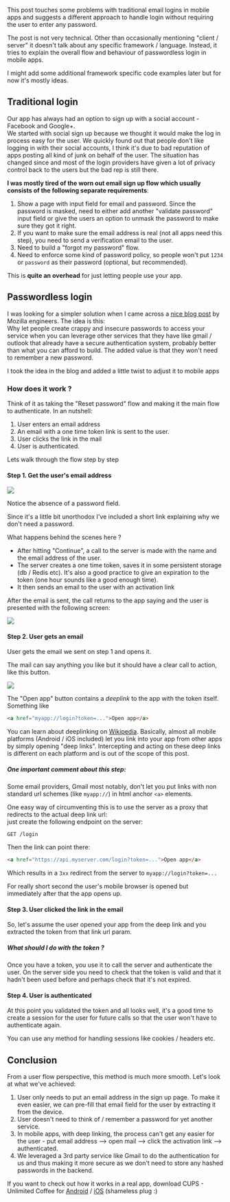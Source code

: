 This post touches some problems with traditional email logins in mobile apps and suggests a different approach to handle login without requiring the user to enter any password.

The post is not very technical. Other than occasionally mentioning "client / server" it doesn't talk about any specific framework / language. Instead, it tries to explain the overall flow and behaviour of passwordless login in mobile apps.

I might add some additional framework specific code examples later but for now it's mostly ideas.

## Traditional login
Our app has always had an option to sign up with a social account - Facebook and Google+.   
We started with social sign up because we thought it would make the log in process easy for the user. We quickly found out that people don't like logging in with their social accounts, I think it's due to bad reputation of apps posting all kind of junk on behalf of the user. The situation has changed since and most of the login providers have given a lot of privacy control back to the users but the bad rep is still there.

**I was mostly tired of the worn out email sign up flow which usually consists of the following separate requirements**:

1. Show a page with input field for email and password. Since the password is masked, need to either add another "validate password" input field or give the users an option to unmask the password to make sure they got it right.
2. If you want to make sure the email address is real (not all apps need this step), you need to send a verification email to the user.
3. Need to build a "forgot my password" flow.
4. Need to enforce some kind of password policy, so people won't put `1234` or `password` as their password (optional, but recommended).

This is **quite an overhead** for just letting people use your app.

## Passwordless login
I was looking for a simpler solution when I came across a [nice blog post](https://hacks.mozilla.org/2014/10/passwordless-authentication-secure-simple-and-fast-to-deploy/) by Mozilla engineers. The idea is this:  
Why let people create crappy and insecure passwords to access your service when you can leverage other services that they have like gmail / outlook that already have a secure authentication system, probably better than what you can afford to build. The added value is that they won't need to remember a new password.

I took the idea in the blog and added a little twist to adjust it to mobile apps

### How does it work ?
Think of it as taking the "Reset password" flow and making it the main flow to authenticate. In an nutshell:

1. User enters an email address
2. An email with a one time token link is sent to the user.
3. User clicks the link in the mail
4. User is authenticated.

Lets walk through the flow step by step

#### Step 1. Get the user's email address
![](email_signup.png)

Notice the absence of a password field.

Since it's a little bit unorthodox I've included a short link explaining why we don't need a password.

What happens behind the scenes here ?
- After hitting "Continue", a call to the server is made with the name and the email address of the user. 
- The server creates a one time token, saves it in some persistent storage (db / Redis etc). It's also a good practice to give an expiration to the token (one hour sounds like a good enough time).
- It then sends an email to the user with an activation link

After the email is sent, the call returns to the app saying and the user is presented with the following screen:

![](email_sent.png)

#### Step 2. User gets an email
User gets the email we sent on step 1 and opens it.

The mail can say anything you like but it should have a clear call to action, like this button.

![](email.png)

The "Open app" button contains a *deeplink* to the app with the token itself. Something like
``` html
<a href="myapp://login?token=...">Open app</a>
```

You can learn about deeplinking on [Wikipedia](https://en.wikipedia.org/wiki/Mobile_deep_linking). Basically, almost all mobile platforms (Android / iOS included) let you link into your app from other apps by simply opening "deep links". Intercepting and acting on these deep links is different on each platform and is out of the scope of this post.  

##### One important comment about this step:
Some email providers, Gmail most notably, don't let you put links with non standard url schemes (like `myapp://`) in html anchor `<a>` elements.

One easy way of circumventing this is to use the server as a proxy that redirects to the actual deep link url:  
just create the following endpoint on the server:
``` 
GET /login
```
Then the link can point there:
``` html
<a href="https://api.myserver.com/login?token=...">Open app</a>
```
Which results in a `3xx` redirect from the server to `myapp://login?token=...`

For really short second the user's mobile browser is opened but immediately after that the app opens up.



#### Step 3. User clicked the link in the email
So, let's assume the user opened your app from the deep link and you extracted the token from that link url param.

##### What should I do with the token ?

Once you have a token, you use it to call the server and authenticate the user. On the server side you need to check that the token is valid and that it hadn't been used before and perhaps check that it's not expired.

#### Step 4. User is authenticated
At this point you validated the token and all looks well, it's a good time to create a session for the user for future calls so that the user won't have to authenticate again.

You can use any method for handling sessions like cookies / headers etc. 


## Conclusion

From a user flow perspective, this method is much more smooth. Let's look at what we've achieved:

1. User only needs to put an email address in the sign up page. To make it even easier, we can pre-fill that email field for the user by extracting it from the device.
2. User doesn't need to think of / remember a password for yet another service.
3. In mobile apps, with deep linking, the process can't get any easier for the user - put email address --> open mail --> click the activation link --> authenticated.
4. We leveraged a 3rd party service like Gmail to do the authentication for us and thus making it more secure as we don't need to store any hashed passwords in the backend.


If you want to check out how it works in a real app, download CUPS - Unlimited Coffee for [Android](https://play.google.com/store/apps/details?id=com.citylifeapps.cups&hl=en) / [iOS](https://itunes.apple.com/us/app/cups-unlimited-coffee/id556462755?mt=8) (shameless plug :)  

